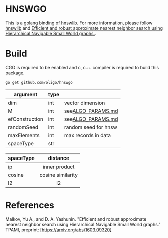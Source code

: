 # HNSWGO
This is a golang binding of [hnswlib](https://github.com/nmslib/hnswlib). 
For more information, please follow [hnswlib](https://github.com/nmslib/hnswlib) and 
[Efficient and robust approximate nearest neighbor search using Hierarchical Navigable Small World graphs.](https://arxiv.org/abs/1603.09320).

# Build

CGO is required to be enabled and c, c++ compiler is required to build this package.

```
go get github.com/oligo/hnswgo
```

| argument       | type | |
| -------------- | ---- | ----- |
| dim            | int  | vector dimension |
| M              | int  | see[ALGO_PARAMS.md](https://github.com/nmslib/hnswlib/blob/master/ALGO_PARAMS.md) |
| efConstruction | int  | see[ALGO_PARAMS.md](https://github.com/nmslib/hnswlib/blob/master/ALGO_PARAMS.md) |
| randomSeed     | int  | random seed for hnsw |
| maxElements    | int  | max records in data |
| spaceType      | str  | |

| spaceType | distance          |
| --------- |:-----------------:|
| ip        | inner product     |
| cosine    | cosine similarity |
| l2        | l2                |

# References
Malkov, Yu A., and D. A. Yashunin. "Efficient and robust approximate nearest neighbor search using Hierarchical Navigable Small World graphs." TPAMI, preprint: [https://arxiv.org/abs/1603.09320]
